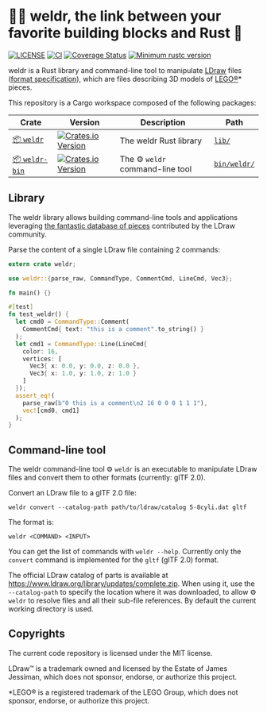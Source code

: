 # 👨‍🏭 weldr, the link between your favorite building blocks and Rust 🧱

[![LICENSE](https://img.shields.io/badge/license-MIT-blue.svg)](LICENSE)
[![CI](https://github.com/djeedai/weldr/workflows/CI/badge.svg?branch=main)](https://github.com/djeedai/weldr/actions?query=workflow%3ACI)
[![Coverage Status](https://coveralls.io/repos/github/djeedai/weldr/badge.svg?branch=main)](https://coveralls.io/github/djeedai/weldr?branch=main)
[![Minimum rustc version](https://img.shields.io/badge/rustc-1.44.0+-lightgray.svg)](#rust-version-requirements)

weldr is a Rust library and command-line tool to manipulate [LDraw](https://www.ldraw.org/) files ([format specification](https://www.ldraw.org/article/218.html)), which are files describing 3D models of [LEGO®](http://www.lego.com)* pieces.

This repository is a Cargo workspace composed of the following packages:

| Crate | Version | Description | Path |
|---|---|---|---|
| [📦 `weldr`](https://crates.io/crates/weldr) | [![Crates.io Version](https://img.shields.io/crates/v/weldr.svg)](https://crates.io/crates/weldr) | The weldr Rust library | [`lib/`](./lib) |
| [📦 `weldr-bin`](https://crates.io/crates/weldr-bin) | [![Crates.io Version](https://img.shields.io/crates/v/weldr-bin.svg)](https://crates.io/crates/weldr-bin) | The ⚙ `weldr` command-line tool | [`bin/weldr/`](./bin/weldr) |

## Library

The weldr library allows building command-line tools and applications leveraging [the fantastic database of pieces](https://www.ldraw.org/cgi-bin/ptlist.cgi) contributed by the LDraw community.

Parse the content of a single LDraw file containing 2 commands:

```rust
extern crate weldr;

use weldr::{parse_raw, CommandType, CommentCmd, LineCmd, Vec3};

fn main() {}

#[test]
fn test_weldr() {
  let cmd0 = CommandType::Comment(
    CommentCmd{ text: "this is a comment".to_string() }
  );
  let cmd1 = CommandType::Line(LineCmd{
    color: 16,
    vertices: [
      Vec3{ x: 0.0, y: 0.0, z: 0.0 },
      Vec3{ x: 1.0, y: 1.0, z: 1.0 }
    ]
  });
  assert_eq!(
    parse_raw(b"0 this is a comment\n2 16 0 0 0 1 1 1"),
    vec![cmd0, cmd1]
  );
}
```

## Command-line tool

The weldr command-line tool ⚙ `weldr` is an executable to manipulate LDraw files and convert them to other formats (currently: glTF 2.0).

Convert an LDraw file to a glTF 2.0 file:

```shell
weldr convert --catalog-path path/to/ldraw/catalog 5-8cyli.dat gltf
```

The format is:

```shell
weldr <COMMAND> <INPUT>
```

You can get the list of commands with `weldr --help`. Currently only the `convert` command is implemented for the `gltf` (glTF 2.0) format.

The official LDraw catalog of parts is available at <https://www.ldraw.org/library/updates/complete.zip>. When using it, use the `--catalog-path` to specify the location where it was downloaded, to allow ⚙ `weldr` to resolve files and all their sub-file references. By default the current working directory is used.

## Copyrights

The current code repository is licensed under the MIT license.

LDraw™ is a trademark owned and licensed by the Estate of James Jessiman, which does not sponsor, endorse, or authorize this project.

*LEGO® is a registered trademark of the LEGO Group, which does not sponsor, endorse, or authorize this project.
